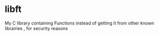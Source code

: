 # libft
My C library containing Functions instead of getting it from other known librairies , for security reasons
